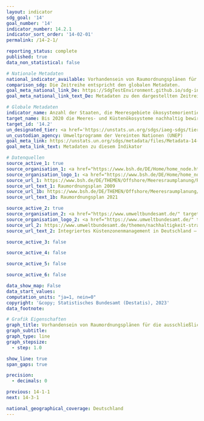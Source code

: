 ```yaml
---
layout: indicator    
sdg_goal: '14'    
goal_number: '14'    
indicator_number: 14.2.1    
indicator_sort_order: '14-02-01'    
permalink: /14-2-1/    

reporting_status: complete    
published: true    
data_non_statistical: false    

# Nationale Metadaten    
national_indicator_available: Vorhandensein von Raumordnungsplänen für die ausschließliche Wirtschaftszone (AWZ) und einem integrierten Küstenzonenmanagement (IKMZ)    
comparison_sdg: Die Zeitreihe entspricht den globalen Metadaten.    
goal_meta_national_link_De: https://SdgTestEnvironment.github.io/sdg-indicators/public/MetaDe/14.2.1.pdf
goal_meta_national_link_text_De: Metadaten zu den dargestellten Zeitreihen    

# Globale Metadaten    
indicator_name: Anzahl der Staaten, die Meeresgebiete ökosystemorientiert bewirtschaften    
target_name: Bis 2020 die Meeres- und Küstenökosysteme nachhaltig bewirtschaften und schützen, um unter anderem durch Stärkung ihrer Resilienz erhebliche nachteilige Auswirkungen zu vermeiden, und Maßnahmen zu ihrer Wiederherstellung ergreifen, damit die Meere wieder gesund und produktiv werden    
target_id: '14.2'    
un_designated_tier: <a href='https://unstats.un.org/sdgs/iaeg-sdgs/tier-classification/' title='Klicken Sie hier um weitere Informationen zur UN-Tier-Klassifikation zu erhalten.'  target='_blank'>Tier II</a>    
un_custodian_agency: Umweltprogramm der Vereinten Nationen (UNEP)    
goal_meta_link: https://unstats.un.org/sdgs/metadata/files/Metadata-14-02-01.pdf    
goal_meta_link_text: Metadaten zu diesem Indikator        

# Datenquellen
source_active_1: true
source_organisation_1: <a href="https://www.bsh.de/DE/Home/home_node.html;jsessionid=1C7E732B4D18093E53780EB37C351809.live11294" target="_blank"> Bundesamt für Seeschifffahrt und Hydrographie (BSH) </a>
source_organisation_logo_1: <a href="https://www.bsh.de/DE/Home/home_node.html;jsessionid=1C7E732B4D18093E53780EB37C351809.live11294" target="_blank"><img src="https://g205sdgs.github.io/sdg-indicators/public/OrgImgDe/bsh.png" alt="Logo bsh" style="height:60px; width:148px"/></a>
source_url_1: https://www.bsh.de/DE/THEMEN/Offshore/Meeresraumplanung/Raumordnungsplaene_2009/raumordnungsplaene-2009.html;jsessionid=64986D0280817EB5DD3A86CB4C6A774A.live11294?nn=2527412
source_url_text_1: Raumordnungsplan 2009
source_url_1b: https://www.bsh.de/DE/THEMEN/Offshore/Meeresraumplanung/Raumordnungsplan_2021/raumordnungsplan-2021_node.html
source_url_text_1b: Raumordnungsplan 2021

source_active_2: true
source_organisation_2: <a href="https://www.umweltbundesamt.de/" target="_blank" onclick="return confirm_alert(this);"> Umweltbundesamt (UBA) </a>
source_organisation_logo_2: <a href="https://www.umweltbundesamt.de/" target="_blank"><img src="https://g205sdgs.github.io/sdg-indicators/public/OrgImgDe/uba.png" alt="Logo uba" style="height:60px; width:148px"/></a>
source_url_2: https://www.umweltbundesamt.de/themen/nachhaltigkeit-strategien-internationales/planungsinstrumente/planung-entwicklung-der-meeres-kuestengebiete#integriertes-kustenzonenmanagement-in-deutschland-ikzm-strategie
source_url_text_2: Integriertes Küstenzonenmanagement in Deutschland – IKZM-Strategie

source_active_3: false

source_active_4: false

source_active_5: false

source_active_6: false

data_show_map: False    
data_start_values:     
computation_units: "ja=1, nein=0"    
copyright: '&copy; Statistisches Bundesamt (Destatis), 2023'    
data_footnote:     

# Grafik Eigenschaften    
graph_title: Vorhandensein von Raumordnungsplänen für die ausschließliche Wirtschaftszone (AWZ) und einem integrierten Küstenzonenmanagement (IKMZ)
graph_subtitle:     
graph_type: line
graph_stepsize:
  - step: 1.0    

show_line: true
span_gaps: true

precision:
  - decimals: 0    

previous: 14-1-1    
next: 14-3-1    

national_geographical_coverage: Deutschland    
---
```


<span></span>
